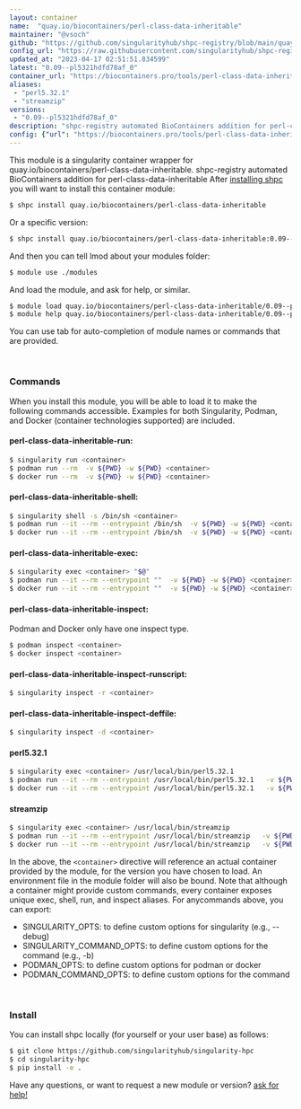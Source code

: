 ```yaml
---
layout: container
name:  "quay.io/biocontainers/perl-class-data-inheritable"
maintainer: "@vsoch"
github: "https://github.com/singularityhub/shpc-registry/blob/main/quay.io/biocontainers/perl-class-data-inheritable/container.yaml"
config_url: "https://raw.githubusercontent.com/singularityhub/shpc-registry/main/quay.io/biocontainers/perl-class-data-inheritable/container.yaml"
updated_at: "2023-04-17 02:51:51.834599"
latest: "0.09--pl5321hdfd78af_0"
container_url: "https://biocontainers.pro/tools/perl-class-data-inheritable"
aliases:
 - "perl5.32.1"
 - "streamzip"
versions:
 - "0.09--pl5321hdfd78af_0"
description: "shpc-registry automated BioContainers addition for perl-class-data-inheritable"
config: {"url": "https://biocontainers.pro/tools/perl-class-data-inheritable", "maintainer": "@vsoch", "description": "shpc-registry automated BioContainers addition for perl-class-data-inheritable", "latest": {"0.09--pl5321hdfd78af_0": "sha256:3c0a83a6ae7457592d22716fdac94f0d3b4fb3413c980f19b1b33ca436353501"}, "tags": {"0.09--pl5321hdfd78af_0": "sha256:3c0a83a6ae7457592d22716fdac94f0d3b4fb3413c980f19b1b33ca436353501"}, "docker": "quay.io/biocontainers/perl-class-data-inheritable", "aliases": {"perl5.32.1": "/usr/local/bin/perl5.32.1", "streamzip": "/usr/local/bin/streamzip"}}
---
```


This module is a singularity container wrapper for quay.io/biocontainers/perl-class-data-inheritable.
shpc-registry automated BioContainers addition for perl-class-data-inheritable
After [installing shpc](#install) you will want to install this container module:


```bash
$ shpc install quay.io/biocontainers/perl-class-data-inheritable
```

Or a specific version:

```bash
$ shpc install quay.io/biocontainers/perl-class-data-inheritable:0.09--pl5321hdfd78af_0
```

And then you can tell lmod about your modules folder:

```bash
$ module use ./modules
```

And load the module, and ask for help, or similar.

```bash
$ module load quay.io/biocontainers/perl-class-data-inheritable/0.09--pl5321hdfd78af_0
$ module help quay.io/biocontainers/perl-class-data-inheritable/0.09--pl5321hdfd78af_0
```

You can use tab for auto-completion of module names or commands that are provided.

<br>

### Commands

When you install this module, you will be able to load it to make the following commands accessible.
Examples for both Singularity, Podman, and Docker (container technologies supported) are included.

#### perl-class-data-inheritable-run:

```bash
$ singularity run <container>
$ podman run --rm  -v ${PWD} -w ${PWD} <container>
$ docker run --rm  -v ${PWD} -w ${PWD} <container>
```

#### perl-class-data-inheritable-shell:

```bash
$ singularity shell -s /bin/sh <container>
$ podman run --it --rm --entrypoint /bin/sh  -v ${PWD} -w ${PWD} <container>
$ docker run --it --rm --entrypoint /bin/sh  -v ${PWD} -w ${PWD} <container>
```

#### perl-class-data-inheritable-exec:

```bash
$ singularity exec <container> "$@"
$ podman run --it --rm --entrypoint ""  -v ${PWD} -w ${PWD} <container> "$@"
$ docker run --it --rm --entrypoint ""  -v ${PWD} -w ${PWD} <container> "$@"
```

#### perl-class-data-inheritable-inspect:

Podman and Docker only have one inspect type.

```bash
$ podman inspect <container>
$ docker inspect <container>
```

#### perl-class-data-inheritable-inspect-runscript:

```bash
$ singularity inspect -r <container>
```

#### perl-class-data-inheritable-inspect-deffile:

```bash
$ singularity inspect -d <container>
```


#### perl5.32.1

```bash
$ singularity exec <container> /usr/local/bin/perl5.32.1
$ podman run --it --rm --entrypoint /usr/local/bin/perl5.32.1   -v ${PWD} -w ${PWD} <container> -c " $@"
$ docker run --it --rm --entrypoint /usr/local/bin/perl5.32.1   -v ${PWD} -w ${PWD} <container> -c " $@"
```


#### streamzip

```bash
$ singularity exec <container> /usr/local/bin/streamzip
$ podman run --it --rm --entrypoint /usr/local/bin/streamzip   -v ${PWD} -w ${PWD} <container> -c " $@"
$ docker run --it --rm --entrypoint /usr/local/bin/streamzip   -v ${PWD} -w ${PWD} <container> -c " $@"
```



In the above, the `<container>` directive will reference an actual container provided
by the module, for the version you have chosen to load. An environment file in the
module folder will also be bound. Note that although a container
might provide custom commands, every container exposes unique exec, shell, run, and
inspect aliases. For anycommands above, you can export:

 - SINGULARITY_OPTS: to define custom options for singularity (e.g., --debug)
 - SINGULARITY_COMMAND_OPTS: to define custom options for the command (e.g., -b)
 - PODMAN_OPTS: to define custom options for podman or docker
 - PODMAN_COMMAND_OPTS: to define custom options for the command

<br>

### Install

You can install shpc locally (for yourself or your user base) as follows:

```bash
$ git clone https://github.com/singularityhub/singularity-hpc
$ cd singularity-hpc
$ pip install -e .
```

Have any questions, or want to request a new module or version? [ask for help!](https://github.com/singularityhub/singularity-hpc/issues)
